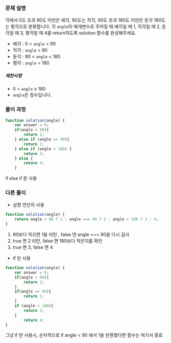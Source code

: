 ### 문제 설명 
각에서 0도 초과 90도 미만은 예각, 90도는 직각, 90도 초과 180도 미만은 둔각 180도는 평각으로 분류합니다. 각 `angle`이 매개변수로 주어질 때 예각일 때 1, 직각일 때 2, 둔각일 때 3, 평각일 때 4를 return하도록 solution 함수를 완성해주세요.

- 예각 : 0 < `angle` < 90
- 직각 : `angle` = 90
- 둔각 : 90 < `angle` < 180
- 평각 : `angle` = 180
##### 제한사항

- 0 < `angle` ≤ 180
- `angle`은 정수입니다.

### 풀이 과정 
```js
function solution(angle) {
    var answer = 0;
    if(angle < 90){
        return 1;
    } else if (angle == 90){
        return 2;
    } else if (angle < 180) {
        return 3;
    } else {
        return 4;
    }
 ```
if else if 문 사용 

### 다른 풀이 
- 삼항 연산자 사용 
```js
function solution(angle) {
    return angle < 90 ? 1 : angle === 90 ? 2 : angle < 180 ? 3 : 4;
}
```

1) 90보다 작으면 1을 리턴 , false 면 angle === 90을 다시 검사
2) true 면 2 리턴, false 면 180보다 작은지를 확인 
3) true 면 3, false 면 4 

- if 만 사용 
```js
function solution(angle) {
    var answer = 0;
    if(angle < 90){
        return 1;
    }
    if(angle == 90){
        return 2;
    }
    if (angle < 180){
        return 3;
    }
        return 4;
}
```
그냥 if 만 사용시,
순차적으로 if angle < 90 에서 1을 반환했다면 함수는 여기서 종료 
